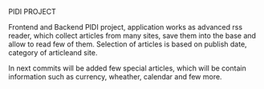 PIDI PROJECT

Frontend and Backend PIDI project, application works as advanced rss reader, which collect articles from many sites,
save them into the base and allow to read few of them. Selection of articles is based on publish date, category of articleand site.
 
In next commits will be added few special articles, which will be contain information such as currency, wheather, calendar and few more.

